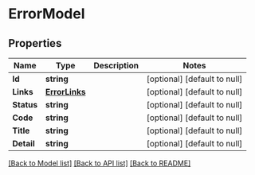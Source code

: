 # ErrorModel

## Properties
Name | Type | Description | Notes
------------ | ------------- | ------------- | -------------
**Id** | **string** |  | [optional] [default to null]
**Links** | [**ErrorLinks**](ErrorLinks.md) |  | [optional] [default to null]
**Status** | **string** |  | [optional] [default to null]
**Code** | **string** |  | [optional] [default to null]
**Title** | **string** |  | [optional] [default to null]
**Detail** | **string** |  | [optional] [default to null]

[[Back to Model list]](../README.md#documentation-for-models) [[Back to API list]](../README.md#documentation-for-api-endpoints) [[Back to README]](../README.md)


